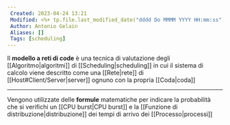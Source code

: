 ```yaml
---
 Created: 2023-04-24 13:21
 Modified: <%+ tp.file.last_modified_date("dddd Do MMMM YYYY HH:mm:ss") %>
 Author: Antonio Gelain
 Aliases: []
 Tags: [scheduling]
---
```


Il **modello a reti di code** è una tecnica di valutazione degli [[Algoritmo|algoritmi]] di [[Scheduling|scheduling]] in cui il sistema di calcolo viene descritto come una [[Rete|rete]] di [[Host#Client/Server|server]] ognuno con la propria [[Coda|coda]]

---

Vengono utilizzate delle **formule** matematiche per indicare la probabilità che si verifichi un [[CPU burst|CPU burst]] e la [[Funzione di distribuzione|distribuzione]] dei tempi di arrivo dei [[Processo|processi]]